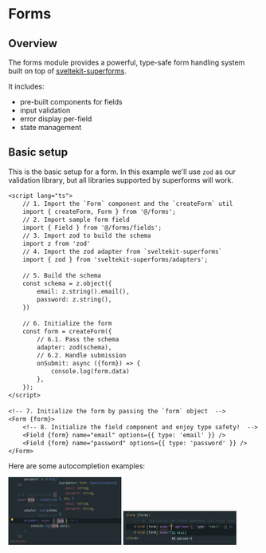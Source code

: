 # Forms

## Overview

The forms module provides a powerful, type-safe form handling system built on top of [sveltekit-superforms](https://superforms.rocks/).

It includes:

- pre-built components for fields
- input validation
- error display per-field
- state management

## Basic setup

This is the basic setup for a form. In this example we'll use `zod` as our validation library, but all libraries supported by superforms will work.

```svelte
<script lang="ts">
    // 1. Import the `Form` component and the `createForm` util
	import { createForm, Form } from '@/forms';
    // 2. Import sample form field
	import { Field } from '@/forms/fields';
    // 3. Import zod to build the schema
    import z from 'zod'
    // 4. Import the zod adapter from `sveltekit-superforms`
    import { zod } from 'sveltekit-superforms/adapters';

    // 5. Build the schema
	const schema = z.object({
        email: z.string().email(),
        password: z.string(),
    })

    // 6. Initialize the form
	const form = createForm({
        // 6.1. Pass the schema
		adapter: zod(schema),
        // 6.2. Handle submission
		onSubmit: async ({form}) => {
            console.log(form.data)
		},
	});
</script>

<!-- 7. Initialize the form by passing the `form` object  -->
<Form {form}>
    <!-- 8. Initialize the field component and enjoy type safety!  -->
	<Field {form} name="email" options={{ type: 'email' }} />
	<Field {form} name="password" options={{ type: 'password' }} />
</Form>
```

Here are some autocompletion examples:

<img src="./types-submit.png" width="45%"/>
<img src="./types-field.png" width="45%"/>
